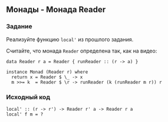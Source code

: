 ## Монады - Монада Reader

### Задание

Реализуйте функцию `local'` из прошлого задания.

Считайте, что монада `Reader` определена так, как на видео:

```
data Reader r a = Reader { runReader :: (r -> a) }

instance Monad (Reader r) where
  return x = Reader $ \_ -> x
  m >>= k  = Reader $ \r -> runReader (k (runReader m r)) r
```

### Исходный код

```
local' :: (r -> r') -> Reader r' a -> Reader r a
local' f m = ?
```
